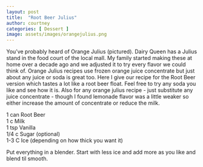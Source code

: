 ```yaml
---
layout: post
title:  "Root Beer Julius"
author: courtney
categories: [ Dessert ]
image: assets/images/orangejulius.png
---
```

You’ve probably heard of Orange Julius (pictured). Dairy Queen has a Julius stand in the food court of the local mall. My family started making these at home over a decade ago and we adjusted it to try every flavor we could think of. Orange Julius recipes use frozen orange juice concentrate but just about any juice or soda is great too. Here I give our recipe for the Root Beer version which tastes a lot like a root beer float. Feel free to try any soda you like and see how it is. Also for any orange julius recipe - just substitute any juice concentrate - though I found lemonade flavor was a little weaker so either increase the amount of concentrate or reduce the milk.

1 can Root Beer<br>
1 c Milk<br>
1 tsp Vanilla<br>
1/4 c Sugar (optional)<br>
1-3 C Ice (depending on how thick you want it)<br>

Put everything in a blender. Start with less ice and add more as you like and blend til smooth. 

